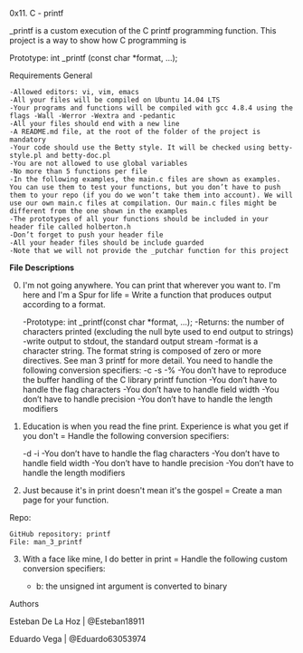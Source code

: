 <p1>0x11. C - printf</p1>

_printf is a custom execution of the C printf programming function. This project is a way to show how C programming is

Prototype: int _printf (const char *format, ...);

<p1>Requirements</p1>
<p3>General</p3>

    -Allowed editors: vi, vim, emacs
    -All your files will be compiled on Ubuntu 14.04 LTS
    -Your programs and functions will be compiled with gcc 4.8.4 using the flags -Wall -Werror -Wextra and -pedantic
    -All your files should end with a new line
    -A README.md file, at the root of the folder of the project is mandatory
    -Your code should use the Betty style. It will be checked using betty-style.pl and betty-doc.pl
    -You are not allowed to use global variables
    -No more than 5 functions per file
    -In the following examples, the main.c files are shown as examples. You can use them to test your functions, but you don’t have to push them to your repo (if you do we won’t take them into account). We will use our own main.c files at compilation. Our main.c files might be different from the one shown in the examples
    -The prototypes of all your functions should be included in your header file called holberton.h
    -Don’t forget to push your header file
    -All your header files should be include guarded
    -Note that we will not provide the _putchar function for this project


<strong>File Descriptions</strong>

0. I'm not going anywhere. You can print that wherever you want to. I'm here and I'm a Spur for life = Write a function that produces output according to a format.

    -Prototype: int _printf(const char *format, ...);
    -Returns: the number of characters printed (excluding the null byte used to end output to strings)
    -write output to stdout, the standard output stream
    -format is a character string. The format string is composed of zero or more directives. See man 3 printf for more detail. You need to handle the following conversion specifiers:
        -c
        -s
        -%
    -You don’t have to reproduce the buffer handling of the C library printf function
    -You don’t have to handle the flag characters
    -You don’t have to handle field width
    -You don’t have to handle precision
    -You don’t have to handle the length modifiers


1. Education is when you read the fine print. Experience is what you get if you don't  = Handle the following conversion specifiers:

   -d
   -i
    -You don’t have to handle the flag characters
    -You don’t have to handle field width
    -You don’t have to handle precision
    -You don’t have to handle the length modifiers


2. Just because it's in print doesn't mean it's the gospel = Create a man page for your function.

Repo:

    GitHub repository: printf
    File: man_3_printf



3. With a face like mine, I do better in print = Handle the following custom conversion specifiers:

   - b: the unsigned int argument is converted to binary










<p1>Authors</p1>

Esteban De La Hoz | @Esteban18911

Eduardo Vega | @Eduardo63053974
